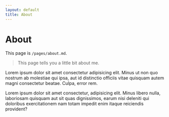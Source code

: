 ```yaml
---
layout: default
title: About
---
```


# About

This page is `/pages/about.md`.

> This page tells you a little bit about me.

Lorem ipsum dolor sit amet consectetur adipisicing elit. Minus ut non quo nostrum ab molestiae qui ipsa, aut id distinctio officiis vitae quisquam autem magni consectetur beatae. Culpa, error rem.

Lorem ipsum dolor sit amet consectetur, adipisicing elit. Minus libero nulla, laboriosam quisquam aut sit quas dignissimos, earum nisi deleniti qui doloribus exercitationem nam totam impedit enim itaque reiciendis provident?

